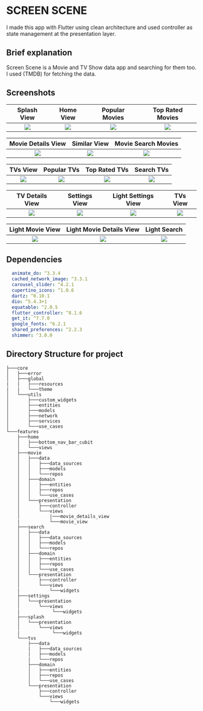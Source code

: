 # **SCREEN SCENE**

I made this app with Flutter using clean architecture and  used controller as state management at the presentation layer.

## Brief explanation

Screen Scene is a Movie and TV Show data app and searching for them too.
I used (TMDB) for fetching the data.

## Screenshots

| Splash View | Home View | Popular Movies | Top Rated Movies |
| :-----------: | :---------: | :------------: | :--------------: |
![](https://github.com/AhmedKhaled8907/movies_app/blob/main/screenshots/splah.png?raw=true)|![](https://github.com/AhmedKhaled8907/movies_app/blob/main/screenshots/movie.png?raw=true)|![](https://github.com/AhmedKhaled8907/movies_app/blob/main/screenshots/popular_movie.png?raw=true)|![](https://github.com/AhmedKhaled8907/movies_app/blob/main/screenshots/toprated_movie.png?raw=true)

| Movie Details View | Similar View | Movie Search Movies | 
| :-----------: | :---------: | :------------: 
![](https://github.com/AhmedKhaled8907/movies_app/blob/main/screenshots/movie_details.png?raw=true)|![](https://github.com/AhmedKhaled8907/movies_app/blob/main/screenshots/similar.png?raw=true)|![](https://github.com/AhmedKhaled8907/movies_app/blob/main/screenshots/movie_search.png?raw=true)|![]

| TVs View | Popular TVs | Top Rated TVs | Search TVs |
| :-----------: | :---------: | :------------: | :--------------: |
![](https://github.com/AhmedKhaled8907/movies_app/blob/main/screenshots/tv.png?raw=true)|![](https://github.com/AhmedKhaled8907/movies_app/blob/main/screenshots/popular_tv.png?raw=true)|![](https://github.com/AhmedKhaled8907/movies_app/blob/main/screenshots/toprated_tv.png?raw=true)|![](https://github.com/AhmedKhaled8907/movies_app/blob/main/screenshots/tv_search.png?raw=true)

| TV Details View | Settings View | Light Settings View | TVs View |
| :-----------: | :---------: | :------------: | :--------------: |
![](https://github.com/AhmedKhaled8907/movies_app/blob/main/screenshots/tv_details.png?raw=true)|![](https://github.com/AhmedKhaled8907/movies_app/blob/main/screenshots/dark_settings.png?raw=true)|![](https://github.com/AhmedKhaled8907/movies_app/blob/main/screenshots/light_settings.png?raw=true)|![](https://github.com/AhmedKhaled8907/movies_app/blob/main/screenshots/light_tv.png?raw=true)

| Light Movie View | Light Movie Details View | Light Search | 
| :-----------: | :---------: | :------------: 
![](https://github.com/AhmedKhaled8907/movies_app/blob/main/screenshots/light_movie.png?raw=true)|![](https://github.com/AhmedKhaled8907/movies_app/blob/main/screenshots/light_movie_details.png?raw=true)|![](https://github.com/AhmedKhaled8907/movies_app/blob/main/screenshots/light_search.png?raw=true)|![]

## Dependencies
```yaml
  animate_do: ^3.3.4
  cached_network_image: ^3.3.1
  carousel_slider: ^4.2.1
  cupertino_icons: ^1.0.6
  dartz: ^0.10.1
  dio: ^5.4.3+1
  equatable: ^2.0.5
  flutter_controller: ^8.1.6
  get_it: ^7.7.0
  google_fonts: ^6.2.1
  shared_preferences: ^2.2.3
  shimmer: ^3.0.0
```
## Directory Structure for project

```
├───core
│   ├───error
│   ├───global
|   |   ├───resources
|   |   └───theme
│   └───utils
│       ├───custom_widgets
│       ├───entities
│       ├───models
│       ├───network
│       ├───services
│       └───use_cases
└───features
    ├───home
    │   ├───bottom_nav_bar_cubit
    │   └───views
    ├───movie
    │   ├───data
    │   │   ├───data_sources
    │   │   ├───models
    │   │   └───repos
    │   ├───domain
    │   │   ├───entities
    │   │   ├───repos
    │   │   └───use_cases
    │   └───presentation
    │       ├───controller
    │       └───views
    │           |───movie_details_view
    |           └───movie_view
    ├───search
    │   ├───data
    │   │   ├───data_sources
    │   │   ├───models
    │   │   └───repos
    │   ├───domain
    │   │   ├───entities
    │   │   ├───repos
    │   │   └───use_cases
    │   └───presentation
    │       ├───controller
    │       └───views
    |           └───widgets
    ├───settings
    │   └───presentation
    │       └───views
    |            └───widgets  
    ├───splash
    │   └───presentation
    │       └───views
    |            └───widgets  
    └───tvs
        ├───data
        |   ├───data_sources
        |   ├───models
        |   └───repos
        ├───domain
        │   ├───entities
        │   ├───repos
        │   └───use_cases
        └───presentation
            ├───controller
            └───views
                └───widgets
    
```


  
